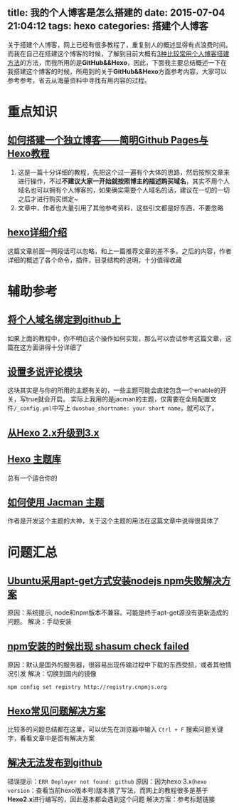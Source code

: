 title: 我的个人博客是怎么搭建的
date: 2015-07-04 21:04:12
tags: hexo
categories: 搭建个人博客
---
关于搭建个人博客，网上已经有很多教程了，重复别人的概述显得有点浪费时间。而我在自己在搭建这个博客的时候，了解到目前大概有[3种比较常用个人博客搭建方法](http://www.jintongyao.com/2014/build-a-blog-by-hexo/)的方法，而我所用的是**GitHub&&Hexo**，因此，下面我主要总结概述一下在我搭建这个博客的时候，所用到的关于**GitHub&&Hexo**方面参考内容，大家可以参考参考，省去从海量资料中寻找有用内容的过程。

<!--more-->

# 重点知识

## [如何搭建一个独立博客——简明Github Pages与Hexo教程](http://cnfeat.com/2014/05/10/2014-05-11-how-to-build-a-blog/)
1. 这是一篇十分详细的教程，先把这个过一遍有个大体的思路，然后按照文章来进行操作，不过**不建议大家一开始就按照博主的描述购买域名**，其实不用个人域名也可以拥有个人博客的，如果确实需要个人域名的话，建议在一切的一切之后才进行购买绑定~
2. 文章中，作者也大量引用了其他参考资料，这些引文都是好东西，不要忽略

## [hexo详细介绍](http://blog.lmintlcx.com/post/blog-with-hexo.html)
这篇文章前面一两段话可以忽略，和上一篇推荐文章的差不多，之后的内容，作者详细的概述了各个命令，插件，目录结构的说明，十分值得收藏

# 辅助参考

## [将个人域名绑定到github上](http://jingyan.baidu.com/article/3c343ff70fb6e60d3779632f.html)
如果上面的教程中，你不明白这个操作如何实现，那么可以尝试参考这篇文章，这篇在这方面讲得十分详细了

## [设置多说评论模块](http://ijiaober.github.io/2014/08/06/hexo/hexo-07/)
这块其实是与你的所用的主题有关的，一些主题可能会直接包含一个enable的开关，写true就会开启。
实际上我用的是jacman的主题，仅需要在全局配置文件``/_config.yml``中写上 ``duoshuo_shortname: your short name``，就可以了。

## [从Hexo 2.x升级到3.x](https://github.com/hexojs/hexo/wiki/Migrating-from-2.x-to-3.0)

## [Hexo 主题库](https://github.com/hexojs/hexo/wiki/Themes)
总有一个适合你的

## [如何使用 Jacman 主题](http://wuchong.me/blog/2014/11/20/how-to-use-jacman/#)
作者是开发这个主题的大神，关于这个主题的用法在这篇文章中说得很具体了

# 问题汇总

## [Ubuntu采用apt-get方式安装nodejs npm失败解决方案](http://www.oschina.net/question/1454207_148353)
原因：系统提示, node和npm版本不兼容。可能是终于apt-get源没有更新造成的问题。
解决：手动安装


## [npm安装的时候出现 shasum check failed](http://www.oschina.net/question/1454207_148353)
原因：默认是国外的服务器，很容易出现传输过程中下载的东西受损，或者其他情况引发
解决：切换到国内的镜像

```
npm config set registry http://registry.cnpmjs.org
```

## [Hexo常见问题解决方案](http://xuanwo.org/2014/08/14/hexo-usual-problem/)
比较多的问题总结都在这里，可以优先在浏览器中输入 ``Ctrl + F`` 搜索问题关键字，看看文章中是否有解决方案

## [解决无法发布到github](http://blog.163.com/gis_warrior/blog/static/19361717320153100184696/)
错误提示：``ERR Deployer not found: github`` 
原因：因为hexo 3.x(``hexo version``：查看当前hexo版本号)版本换了写法，而网上的教程很多是基于**Hexo2.x**进行编写的，因此基本都会遇到这个问题
解决方案：参考标题链接
